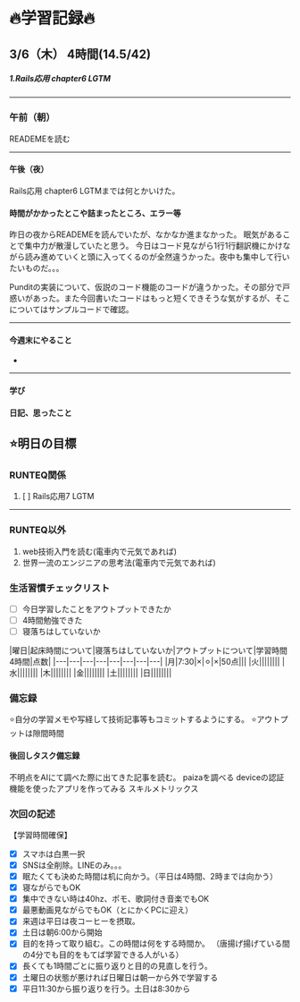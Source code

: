 
# 🔥学習記録🔥
## 3/6（木） 4時間(14.5/42)
##### 1.Rails応用 chapter6 LGTM
***
### 午前（朝）
READEMEを読む
***
#### 午後（夜）
Rails応用 chapter6
LGTMまでは何とかいけた。
#### 時間がかかったとこや詰まったところ、エラー等
昨日の夜からREADEMEを読んでいたが、なかなか進まなかった。
眠気があることで集中力が散漫していたと思う。
今日はコード見ながら1行1行翻訳機にかけながら読み進めていくと頭に入ってくるのが全然違うかった。夜中も集中して行いたいものだ。。。

Punditの実装について、仮説のコード機能のコードが違うかった。その部分で戸惑いがあった。また今回書いたコードはもっと短くできそうな気がするが、そこについてはサンプルコードで確認。

***
#### 今週末にやること
-
***
#### 学び


#### 日記、思ったこと




## ⭐️明日の目標
### RUNTEQ関係
1. [ ] Rails応用7 LGTM

***
### RUNTEQ以外
1. web技術入門を読む(電車内で元気であれば)
2. 世界一流のエンジニアの思考法(電車内で元気であれば)


### 生活習慣チェックリスト
- [ ] 今日学習したことをアウトプットできたか
- [ ] 4時間勉強できた
- [ ] 寝落ちはしていないか

|曜日|起床時間について|寝落ちはしていないか|アウトプットについて|学習時間4時間|点数|
|---|---|---|---|---|---|---|---|
|月|7:30|×|⚪︎|×|50点|||
|火||||||||
|水||||||||
|木||||||||
|金||||||||
|土||||||||
|日||||||||

### 備忘録
⭐️自分の学習メモや写経して技術記事等もコミットするようにする。
⭐️アウトプットは隙間時間

#### 後回しタスク備忘録
不明点をAIにて調べた際に出てきた記事を読む。
paizaを調べる
deviceの認証機能を使ったアプリを作ってみる
スキルメトリックス

### 次回の記述
【学習時間確保】
- [x] スマホは白黒一択
- [x] SNSは全削除。LINEのみ。。。
- [x] 眠たくても決めた時間は机に向かう。（平日は4時間、2時までは向かう）
- [x] 寝ながらでもOK
- [x] 集中できない時は40hz、ポモ、歌詞付き音楽でもOK
- [x] 最悪動画見ながらでもOK（とにかくPCに迎え）
- [x] 来週は平日は夜コーヒーを摂取。
- [x] 土日は朝6:00から開始
- [x] 目的を持って取り組む。この時間は何をする時間か。
（唐揚げ揚げている間の4分でも目的をもてば学習できる人がいる）
- [x] 長くても1時間ごとに振り返りと目的の見直しを行う。
- [x] 土曜日の状態が悪ければ日曜日は朝一から外で学習する
- [x] 平日11:30から振り返りを行う。土日は8:30から
